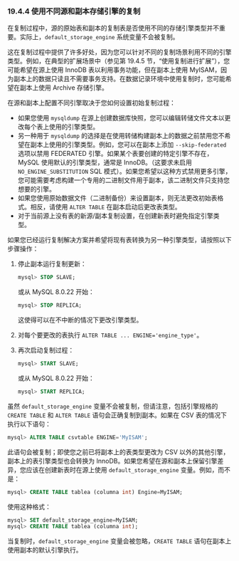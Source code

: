 ### 19.4.4 使用不同源和副本存储引擎的复制

在复制过程中，源的原始表和副本的复制表是否使用不同的存储引擎类型并不重要。实际上，`default_storage_engine` 系统变量不会被复制。

这在复制过程中提供了许多好处，因为您可以针对不同的复制场景利用不同的引擎类型。例如，在典型的扩展场景中（参见第 19.4.5 节，“使用复制进行扩展”），您可能希望在源上使用 InnoDB 表以利用事务功能，但在副本上使用 MyISAM，因为副本上的数据只读且不需要事务支持。在数据记录环境中使用复制时，您可能希望在副本上使用 Archive 存储引擎。

在源和副本上配置不同引擎取决于您如何设置初始复制过程：

- 如果您使用 `mysqldump` 在源上创建数据库快照，您可以编辑转储文件文本以更改每个表上使用的引擎类型。
- 另一种用于 `mysqldump` 的选择是在使用转储构建副本上的数据之前禁用您不希望在副本上使用的引擎类型。例如，您可以在副本上添加 `--skip-federated` 选项以禁用 FEDERATED 引擎。如果某个表要创建的特定引擎不存在，MySQL 使用默认的引擎类型，通常是 InnoDB。（这要求未启用 `NO_ENGINE_SUBSTITUTION` SQL 模式）。如果您希望以这种方式禁用更多引擎，您可能需要考虑构建一个专用的二进制文件用于副本，该二进制文件只支持您想要的引擎。
- 如果您使用原始数据文件（二进制备份）来设置副本，则无法更改初始表格式。相反，请使用 `ALTER TABLE` 在副本启动后更改表类型。
- 对于当前源上没有表的新源/副本复制设置，在创建新表时避免指定引擎类型。

如果您已经运行复制解决方案并希望将现有表转换为另一种引擎类型，请按照以下步骤操作：

1. 停止副本运行复制更新：

   ```sql
   mysql> STOP SLAVE;
   ```
   或从 MySQL 8.0.22 开始：

   ```sql
   mysql> STOP REPLICA;
   ```
   这使得可以在不中断的情况下更改引擎类型。

2. 对每个要更改的表执行 `ALTER TABLE ... ENGINE='engine_type'`。

3. 再次启动复制过程：

   ```sql
   mysql> START SLAVE;
   ```
   或从 MySQL 8.0.22 开始：

   ```sql
   mysql> START REPLICA;
   ```

虽然 `default_storage_engine` 变量不会被复制，但请注意，包括引擎规格的 `CREATE TABLE` 和 `ALTER TABLE` 语句会正确复制到副本。如果在 CSV 表的情况下执行以下语句：

```sql
mysql> ALTER TABLE csvtable ENGINE='MyISAM';
```
此语句会被复制；即使您之前已将副本上的表类型更改为 CSV 以外的其他引擎，副本上的表引擎类型也会转换为 InnoDB。如果您希望在源和副本上保留引擎差异，您应该在创建新表时在源上使用 `default_storage_engine` 变量。例如，而不是：

```sql
mysql> CREATE TABLE tablea (columna int) Engine=MyISAM;
```
使用这种格式：

```sql
mysql> SET default_storage_engine=MyISAM;
mysql> CREATE TABLE tablea (columna int);


```
当复制时，`default_storage_engine` 变量会被忽略，`CREATE TABLE` 语句在副本上使用副本的默认引擎执行。